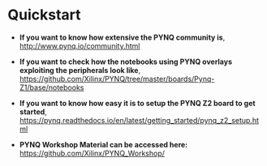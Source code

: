 # Quickstart

- **If you want to know how extensive the PYNQ community is**, 
	http://www.pynq.io/community.html

- **If you want to check how the notebooks using PYNQ overlays exploiting the peripherals look like**,
	https://github.com/Xilinx/PYNQ/tree/master/boards/Pynq-Z1/base/notebooks

- **If you want to know how easy it is to setup the PYNQ Z2 board to get started**,
	https://pynq.readthedocs.io/en/latest/getting_started/pynq_z2_setup.html

- **PYNQ Workshop Material can be accessed here:**
	https://github.com/Xilinx/PYNQ_Workshop/
